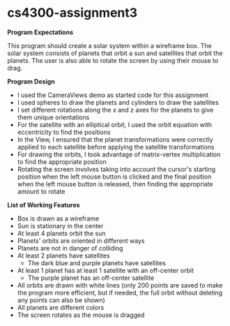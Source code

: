 # cs4300-assignment3

**Program Expectations**

This program should create a solar system within a wireframe box. The solar system consists of planets that orbit a sun and satellites that orbit the planets. The user is also able to rotate the screen by using their mouse to drag. 

**Program Design**
- I used the CameraViews demo as started code for this assignment
- I used spheres to draw the planets and cylinders to draw the satellites
- I set different rotations along the x and z axes for the planets to give them unique orientations
- For the satellite with an elliptical orbit, I used the orbit equation with eccentricity to find the positions
- In the View, I ensured that the planet transformations were correctly applied to each satellite before applying the satellite transformations
- For drawing the orbits, I took advantage of matrix-vertex multiplication to find the appropriate position
- Rotating the screen involves taking into account the cursor's starting position when the left mouse button is clicked and the final position when the left mouse button is released, then finding the appropriate amount to rotate

**List of Working Features**
- Box is drawn as a wireframe
- Sun is stationary in the center
- At least 4 planets orbit the sun
- Planets' orbits are oriented in different ways
- Planets are not in danger of colliding
- At least 2 planets have satellites
    - The dark blue and purple planets have satellites 
- At least 1 planet has at least 1 satellite with an off-center orbit
    - The purple planet has an off-center satellite
- All orbits are drawn with white lines (only 200 points are saved to make the program more efficient, but if needed, the full orbit without deleting any points can also be shown)
- All planets are different colors
- The screen rotates as the mouse is dragged
